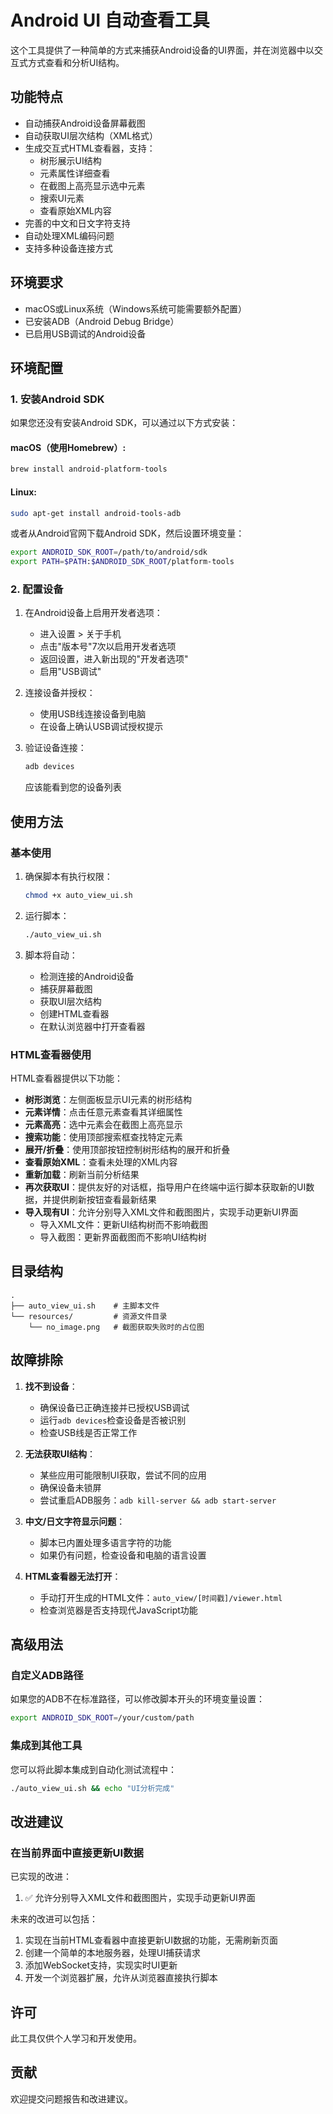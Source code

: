 # Android UI 自动查看工具

这个工具提供了一种简单的方式来捕获Android设备的UI界面，并在浏览器中以交互式方式查看和分析UI结构。

## 功能特点

- 自动捕获Android设备屏幕截图
- 自动获取UI层次结构（XML格式）
- 生成交互式HTML查看器，支持：
  - 树形展示UI结构
  - 元素属性详细查看
  - 在截图上高亮显示选中元素
  - 搜索UI元素
  - 查看原始XML内容
- 完善的中文和日文字符支持
- 自动处理XML编码问题
- 支持多种设备连接方式

## 环境要求

- macOS或Linux系统（Windows系统可能需要额外配置）
- 已安装ADB（Android Debug Bridge）
- 已启用USB调试的Android设备

## 环境配置

### 1. 安装Android SDK

如果您还没有安装Android SDK，可以通过以下方式安装：

#### macOS（使用Homebrew）:

```bash
brew install android-platform-tools
```

#### Linux:

```bash
sudo apt-get install android-tools-adb
```

或者从Android官网下载Android SDK，然后设置环境变量：

```bash
export ANDROID_SDK_ROOT=/path/to/android/sdk
export PATH=$PATH:$ANDROID_SDK_ROOT/platform-tools
```

### 2. 配置设备

1. 在Android设备上启用开发者选项：
   - 进入设置 > 关于手机
   - 点击"版本号"7次以启用开发者选项
   - 返回设置，进入新出现的"开发者选项"
   - 启用"USB调试"

2. 连接设备并授权：
   - 使用USB线连接设备到电脑
   - 在设备上确认USB调试授权提示

3. 验证设备连接：
   ```bash
   adb devices
   ```
   应该能看到您的设备列表

## 使用方法

### 基本使用

1. 确保脚本有执行权限：
   ```bash
   chmod +x auto_view_ui.sh
   ```

2. 运行脚本：
   ```bash
   ./auto_view_ui.sh
   ```

3. 脚本将自动：
   - 检测连接的Android设备
   - 捕获屏幕截图
   - 获取UI层次结构
   - 创建HTML查看器
   - 在默认浏览器中打开查看器

### HTML查看器使用

HTML查看器提供以下功能：

- **树形浏览**：左侧面板显示UI元素的树形结构
- **元素详情**：点击任意元素查看其详细属性
- **元素高亮**：选中元素会在截图上高亮显示
- **搜索功能**：使用顶部搜索框查找特定元素
- **展开/折叠**：使用顶部按钮控制树形结构的展开和折叠
- **查看原始XML**：查看未处理的XML内容
- **重新加载**：刷新当前分析结果
- **再次获取UI**：提供友好的对话框，指导用户在终端中运行脚本获取新的UI数据，并提供刷新按钮查看最新结果
- **导入现有UI**：允许分别导入XML文件和截图图片，实现手动更新UI界面
  - 导入XML文件：更新UI结构树而不影响截图
  - 导入截图：更新界面截图而不影响UI结构树

## 目录结构

```
.
├── auto_view_ui.sh    # 主脚本文件
└── resources/         # 资源文件目录
    └── no_image.png   # 截图获取失败时的占位图
```

## 故障排除

1. **找不到设备**：
   - 确保设备已正确连接并已授权USB调试
   - 运行`adb devices`检查设备是否被识别
   - 检查USB线是否正常工作

2. **无法获取UI结构**：
   - 某些应用可能限制UI获取，尝试不同的应用
   - 确保设备未锁屏
   - 尝试重启ADB服务：`adb kill-server && adb start-server`

3. **中文/日文字符显示问题**：
   - 脚本已内置处理多语言字符的功能
   - 如果仍有问题，检查设备和电脑的语言设置

4. **HTML查看器无法打开**：
   - 手动打开生成的HTML文件：`auto_view/[时间戳]/viewer.html`
   - 检查浏览器是否支持现代JavaScript功能

## 高级用法

### 自定义ADB路径

如果您的ADB不在标准路径，可以修改脚本开头的环境变量设置：

```bash
export ANDROID_SDK_ROOT=/your/custom/path
```

### 集成到其他工具

您可以将此脚本集成到自动化测试流程中：

```bash
./auto_view_ui.sh && echo "UI分析完成"
```

## 改进建议

### 在当前界面中直接更新UI数据

已实现的改进：
1. ✅ 允许分别导入XML文件和截图图片，实现手动更新UI界面

未来的改进可以包括：
1. 实现在当前HTML查看器中直接更新UI数据的功能，无需刷新页面
2. 创建一个简单的本地服务器，处理UI捕获请求
3. 添加WebSocket支持，实现实时UI更新
4. 开发一个浏览器扩展，允许从浏览器直接执行脚本

## 许可

此工具仅供个人学习和开发使用。

## 贡献

欢迎提交问题报告和改进建议。 